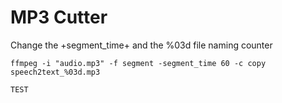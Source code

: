 # MP3 Cutter 

Change the +segment_time+ and the %03d file naming counter

```
ffmpeg -i "audio.mp3" -f segment -segment_time 60 -c copy speech2text_%03d.mp3
```

``` 
TEST 
```
